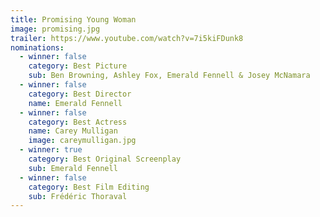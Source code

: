 ```yaml
---
title: Promising Young Woman
image: promising.jpg
trailer: https://www.youtube.com/watch?v=7i5kiFDunk8
nominations:
  - winner: false
    category: Best Picture
    sub: Ben Browning, Ashley Fox, Emerald Fennell & Josey McNamara
  - winner: false
    category: Best Director
    name: Emerald Fennell
  - winner: false
    category: Best Actress
    name: Carey Mulligan
    image: careymulligan.jpg
  - winner: true
    category: Best Original Screenplay
    sub: Emerald Fennell
  - winner: false
    category: Best Film Editing
    sub: Frédéric Thoraval
---
```

